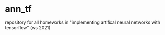 # ann_tf
repository for all homeworks in "implementing artifical neural networks with tensorflow" (ws 2021)
